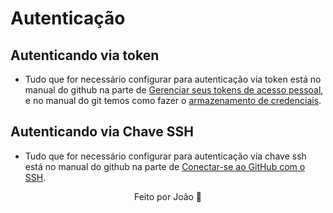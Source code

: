 # Autenticação

## Autenticando via token

- Tudo que for necessário configurar para autenticação via token está no manual do github na parte de [Gerenciar seus tokens de acesso pessoal](https://docs.github.com/pt/authentication/keeping-your-account-and-data-secure/managing-your-personal-access-tokens), e no manual do git temos como fazer o [armazenamento de credenciais](https://git-scm.com/book/en/v2/Git-Tools-Credential-Storage).


## Autenticando via Chave SSH


- Tudo que for necessário configurar para autenticação via chave ssh está no manual do github na parte de [Conectar-se ao GitHub com o SSH](https://docs.github.com/pt/authentication/connecting-to-github-with-ssh).


<p align="center">Feito por João 🚀</p>